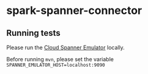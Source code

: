 # spark-spanner-connector

## Running tests
Please run the [Cloud Spanner Emulator](https://cloud.google.com/spanner/docs/emulator) locally.

Before running `mvn`, please set the variable `SPANNER_EMULATOR_HOST=localhost:9090`
